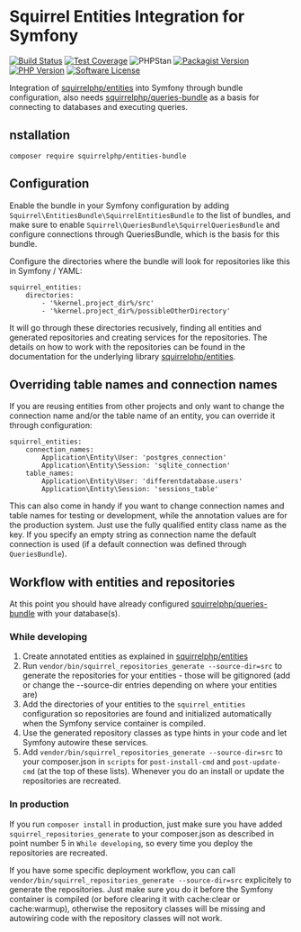 Squirrel Entities Integration for Symfony
=========================================

[![Build Status](https://img.shields.io/travis/com/squirrelphp/entities-bundle.svg)](https://travis-ci.com/squirrelphp/entities-bundle) [![Test Coverage](https://api.codeclimate.com/v1/badges/a1673a906f5c334125c1/test_coverage)](https://codeclimate.com/github/squirrelphp/entities-bundle/test_coverage) ![PHPStan](https://img.shields.io/badge/style-level%207-success.svg?style=flat-round&label=phpstan) [![Packagist Version](https://img.shields.io/packagist/v/squirrelphp/entities-bundle.svg?style=flat-round)](https://packagist.org/packages/squirrelphp/entities-bundle) [![PHP Version](https://img.shields.io/packagist/php-v/squirrelphp/entities-bundle.svg)](https://packagist.org/packages/squirrelphp/entities-bundle) [![Software License](https://img.shields.io/badge/license-MIT-success.svg?style=flat-round)](LICENSE)

Integration of [squirrelphp/entities](https://github.com/squirrelphp/entities) into Symfony through bundle configuration, also needs [squirrelphp/queries-bundle](https://github.com/squirrelphp/queries-bundle) as a basis for connecting to databases and executing queries.

nstallation
------------

```
composer require squirrelphp/entities-bundle
```

Configuration
-------------

Enable the bundle in your Symfony configuration by adding `Squirrel\EntitiesBundle\SquirrelEntitiesBundle` to the list of bundles, and make sure to enable `Squirrel\QueriesBundle\SquirrelQueriesBundle` and configure connections through QueriesBundle, which is the basis for this bundle.

Configure the directories where the bundle will look for repositories like this in Symfony / YAML:

    squirrel_entities:
        directories:
            - '%kernel.project_dir%/src'
            - '%kernel.project_dir%/possibleOtherDirectory'
            
It will go through these directories recusively, finding all entities and generated repositories and creating services for the repositories. The details on how to work with the repositories can be found in the documentation for the underlying library [squirrelphp/entities](https://github.com/squirrelphp/entities).

Overriding table names and connection names
-------------------------------------------

If you are reusing entities from other projects and only want to change the connection name and/or the table name of an entity, you can override it through configuration:

    squirrel_entities:
        connection_names:
            Application\Entity\User: 'postgres_connection'
            Application\Entity\Session: 'sqlite_connection'
        table_names:
            Application\Entity\User: 'differentdatabase.users'
            Application\Entity\Session: 'sessions_table'
            
This can also come in handy if you want to change connection names and table names for testing or development, while the annotation values are for the production system. Just use the fully qualified entity class name as the key. If you specify an empty string as connection name the default connection is used (if a default connection was defined through `QueriesBundle`). 

Workflow with entities and repositories
---------------------------------------

At this point you should have already configured [squirrelphp/queries-bundle](https://github.com/squirrelphp/queries-bundle) with your database(s).

### While developing

1. Create annotated entities as explained in [squirrelphp/entities](https://github.com/squirrelphp/entities)
2. Run `vendor/bin/squirrel_repositories_generate --source-dir=src` to generate the repositories for your entities - those will be gitignored (add or change the --source-dir entries depending on where your entities are)
3. Add the directories of your entities to the `squirrel_entities` configuration so repositories are found and initialized automatically when the Symfony service container is compiled.
4. Use the generated repository classes as type hints in your code and let Symfony autowire these services.
5. Add `vendor/bin/squirrel_repositories_generate --source-dir=src` to your composer.json in `scripts` for `post-install-cmd` and `post-update-cmd` (at the top of these lists). Whenever you do an install or update the repositories are recreated.

### In production

If you run `composer install` in production, just make sure you have added `squirrel_repositories_generate` to your composer.json as described in point number 5 in `While developing`, so every time you deploy the repositories are recreated.

If you have some specific deployment workflow, you can call `vendor/bin/squirrel_repositories_generate --source-dir=src` explicitely to generate the repositories. Just make sure you do it before the Symfony container is compiled (or before clearing it with cache:clear or cache:warmup), otherwise the repository classes will be missing and autowiring code with the repository classes will not work.